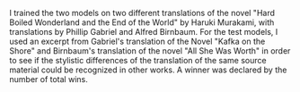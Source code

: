 I trained the two models on two different translations of the novel "Hard Boiled Wonderland and the End of the World" by Haruki Murakami, with translations by Phillip Gabriel and Alfred Birnbaum. For the test models, I used an excerpt from Gabriel's translation of the Novel "Kafka on the Shore" and Birnbaum's translation of the novel "All She Was Worth" in order to see if the stylistic differences of the translation of the same source material could be recognized in other works. A winner was declared by the number of total wins. 

